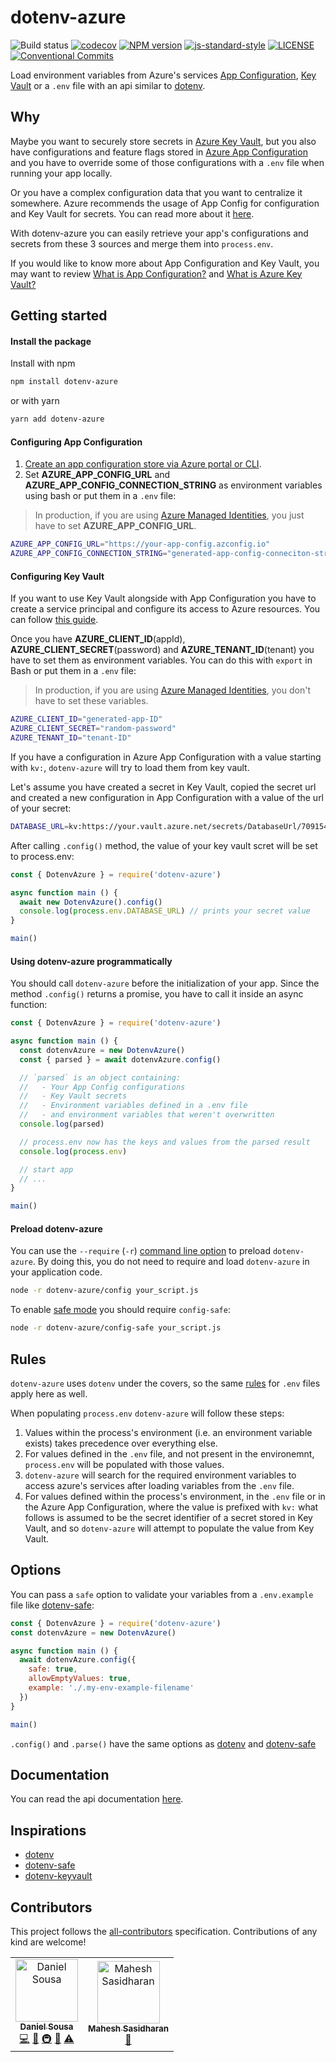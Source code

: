 # dotenv-azure

![Build status](https://github.com/jazida-opensource/dotenv-azure/workflows/build/badge.svg)
[![codecov](https://codecov.io/gh/jazida-opensource/dotenv-azure/branch/alpha/graph/badge.svg)](https://codecov.io/gh/jazida-opensource/dotenv-azure)
[![NPM version](https://img.shields.io/npm/v/dotenv-azure.svg)](https://www.npmjs.com/package/dotenv-azure)
[![js-standard-style](https://img.shields.io/badge/code%20style-standard-brightgreen.svg)](https://github.com/feross/standard)
[![LICENSE](https://img.shields.io/github/license/jazida-opensource/dotenv-azure.svg)](LICENSE)
[![Conventional Commits](https://img.shields.io/badge/Conventional%20Commits-1.0.0-yellow.svg)](https://conventionalcommits.org)

Load environment variables from Azure's services [App Configuration](https://azure.microsoft.com/en-us/services/app-configuration/), [Key Vault](https://azure.microsoft.com/en-us/services/key-vault/) or a `.env` file with an api similar to [dotenv](https://github.com/motdotla/dotenv).

## Why

Maybe you want to securely store secrets in [Azure Key Vault](https://azure.microsoft.com/en-us/services/key-vault/), but you also have configurations and feature flags stored in [Azure App Configuration](https://azure.microsoft.com/en-us/services/app-configuration/) and you have to override some of those configurations with a `.env` file when running your app locally.

Or you have a complex configuration data that you want to centralize it somewhere. Azure recommends the usage of App Config for configuration and Key Vault for secrets. You can read more about it [here](https://docs.microsoft.com/en-us/azure/azure-app-configuration/faq).

With dotenv-azure you can easily retrieve your app's configurations and secrets from these 3 sources and merge them into `process.env`.

If you would like to know more about App Configuration and Key Vault, you may want to review [What is App Configuration?](https://docs.microsoft.com/en-us/azure/azure-app-configuration/overview) and [What is Azure Key Vault?](https://docs.microsoft.com/en-us/azure/key-vault/key-vault-overview)

## Getting started

#### Install the package

Install with npm
```bash
npm install dotenv-azure
```

or with yarn
```bash
yarn add dotenv-azure
```


#### Configuring App Configuration

1. [Create an app configuration store via Azure portal or CLI](https://docs.microsoft.com/en-us/azure/azure-app-configuration/quickstart-aspnet-core-app#create-an-app-configuration-store).
2. Set **AZURE_APP_CONFIG_URL** and **AZURE_APP_CONFIG_CONNECTION_STRING** as environment variables using bash or put them in a `.env` file:

> In production, if you are using [Azure Managed Identities](https://docs.microsoft.com/en-us/azure/active-directory/managed-identities-azure-resources/overview), you just have to set **AZURE_APP_CONFIG_URL**.

```bash
AZURE_APP_CONFIG_URL="https://your-app-config.azconfig.io"
AZURE_APP_CONFIG_CONNECTION_STRING="generated-app-config-conneciton-string"
```

#### Configuring Key Vault

If you want to use Key Vault alongside with App Configuration you have to create a service principal and configure its access to Azure resources. You can follow [this guide](https://docs.microsoft.com/en-us/azure/active-directory/develop/howto-create-service-principal-portal).

Once you have **AZURE_CLIENT_ID**(appId), **AZURE_CLIENT_SECRET**(password) and **AZURE_TENANT_ID**(tenant) you have to set them as environment variables. You can do this with `export` in Bash or put them in a `.env` file:

> In production, if you are using [Azure Managed Identities](https://docs.microsoft.com/en-us/azure/active-directory/managed-identities-azure-resources/overview), you don't have to set these variables.

```bash
AZURE_CLIENT_ID="generated-app-ID"
AZURE_CLIENT_SECRET="random-password"
AZURE_TENANT_ID="tenant-ID"
```

If you have a configuration in Azure App Configuration with a value starting with `kv:`, `dotenv-azure` will try to load them from key vault.

Let's assume you have created a secret in Key Vault, copied the secret url and created a new configuration in App Configuration with a value of the url of your secret:
```bash
DATABASE_URL=kv:https://your.vault.azure.net/secrets/DatabaseUrl/7091540ce97143deb08790a53fc2a75d
```

After calling `.config()` method, the value of your key vault scret will be set to process.env:

```javascript
const { DotenvAzure } = require('dotenv-azure')

async function main () {
  await new DotenvAzure().config()
  console.log(process.env.DATABASE_URL) // prints your secret value
}

main()
```

#### Using dotenv-azure programmatically

You should call `dotenv-azure` before the initialization of your app. Since the method `.config()` returns a promise, you have to call it inside an async function:
```javascript
const { DotenvAzure } = require('dotenv-azure')

async function main () {
  const dotenvAzure = new DotenvAzure()
  const { parsed } = await dotenvAzure.config()

  // `parsed` is an object containing:
  //   - Your App Config configurations
  //   - Key Vault secrets
  //   - Environment variables defined in a .env file
  //   - and environment variables that weren't overwritten
  console.log(parsed)

  // process.env now has the keys and values from the parsed result
  console.log(process.env)

  // start app
  // ...
}

main()
```

#### Preload dotenv-azure

You can use the `--require` (`-r`) [command line option](https://nodejs.org/api/cli.html#cli_r_require_module) to preload `dotenv-azure`. By doing this, you do not need to require and load `dotenv-azure` in your application code.

```bash
node -r dotenv-azure/config your_script.js
```

To enable [safe mode](https://jazida-opensource.github.io/dotenv-azure/interfaces/dotenvazureconfigoptions.html#safe) you should require `config-safe`:

```bash
node -r dotenv-azure/config-safe your_script.js
```

## Rules

`dotenv-azure` uses `dotenv` under the covers, so the same [rules](https://github.com/motdotla/dotenv/blob/master/README.md#rules) for `.env` files apply here as well.

When populating `process.env` `dotenv-azure` will follow these steps:

1. Values within the process's environment (i.e. an environment variable exists) takes precedence over everything else.
2. For values defined in the `.env` file, and not present in the environemnt, `process.env` will be populated with those values.
3. `dotenv-azure` will search for the required environment variables to access azure's services after loading variables from the `.env` file.
4. For values defined within the process's environment, in the `.env` file or in the Azure App Configuration, where the value is prefixed with `kv:` what follows is assumed to be the secret identifier of a secret stored in Key Vault, and so `dotenv-azure` will attempt to populate the value from Key Vault.

## Options

You can pass a `safe` option to validate your variables from a `.env.example` file like [dotenv-safe](https://github.com/rolodato/dotenv-safe):

```javascript
const { DotenvAzure } = require('dotenv-azure')
const dotenvAzure = new DotenvAzure()

async function main () {
  await dotenvAzure.config({
    safe: true,
    allowEmptyValues: true,
    example: './.my-env-example-filename'
  })
}

main()
```

`.config()` and `.parse()` have the same options as [dotenv](https://github.com/motdotla/dotenv#options) and [dotenv-safe](https://github.com/rolodato/dotenv-safe#options)

## Documentation

You can read the api documentation [here](https://jazida-opensource.github.io/dotenv-azure).

## Inspirations

- [dotenv](https://github.com/motdotla/dotenv)
- [dotenv-safe](https://github.com/rolodato/dotenv-safe)
- [dotenv-keyvault](https://github.com/martinpeck/dotenv-keyvault)

## Contributors

This project follows the [all-contributors](https://github.com/kentcdodds/all-contributors) specification. Contributions of any kind are welcome!

<!-- ALL-CONTRIBUTORS-LIST:START - Do not remove or modify this section -->
<!-- prettier-ignore -->
<table>
  <tr>
    <td align="center"><a href="https://github.com/danielfsousa"><img src="https://avatars0.githubusercontent.com/u/11372312?v=4" width="100px;" alt="Daniel Sousa"/><br /><sub><b>Daniel Sousa</b></sub></a><br /><a href="https://github.com/jazida-opensource/dotenv-azure/commits?author=danielfsousa" title="Code">💻</a> <a href="https://github.com/jazida-opensource/dotenv-azure/commits?author=danielfsousa" title="Documentation">📖</a> <a href="#infra-danielfsousa" title="Infrastructure (Hosting, Build-Tools, etc)">🚇</a> <a href="#maintenance-danielfsousa" title="Maintenance">🚧</a> <a href="https://github.com/jazida-opensource/dotenv-azure/commits?author=danielfsousa" title="Tests">⚠️</a></td>
    <td align="center"><a href="http://maheshsasidharan.github.io"><img src="https://avatars2.githubusercontent.com/u/9265496?v=4" width="100px;" alt="Mahesh Sasidharan"/><br /><sub><b>Mahesh Sasidharan</b></sub></a><br /><a href="https://github.com/jazida-opensource/dotenv-azure/commits?author=MaheshSasidharan" title="Documentation">📖</a></td>
  </tr>
</table>

<!-- ALL-CONTRIBUTORS-LIST:END -->


